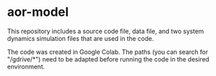 # aor-model
This repository includes a source code file, data file, and two system dynamics simulation files that are used in the code. 

The code was created in Google Colab. The paths (you can search for "/gdrive/*") need to be adapted before running the code in the 
desired environment.
